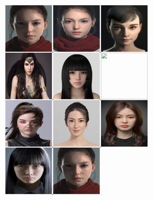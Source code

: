 <a href="#">
  <img width="145" height="145" src="640.gif" >
</a>

<a href="#">
  <img width="145" height="145" src="640.jpg" >
</a>

<a href="#">
  <img width="145" height="145" src="alvin-shih.jpg" >
</a>

<a href="#">
  <img width="145" height="145" src="b-ge-ps-wonderbody.jpg" >
</a>

<a href="#">
  <img width="145" height="145" src="evdio.jpeg" >
</a>

<a href="#">
  <img width="145" height="145" src="girl.gif" >
</a>

<a href="#">
  <img width="145" height="145" src="jung_won_park_beauty.jpeg" >
</a>

<a href="#">
  <img width="145" height="145" src="luoqisheng_beauty.jpg" >
</a>

<a href="#">
  <img width="145" height="145" src="seokunjang_beauty.jpeg" >
</a>

<a href="#">
  <img width="145" height="145" src="takahikomori_beauty.jpg" >
</a>

<a href="#">
  <img width="145" height="145" src="640.gif" >
</a>